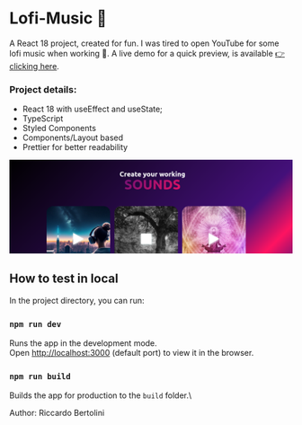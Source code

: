 # Lofi-Music 🎵

A React 18 project, created for fun. I was tired to open YouTube for some lofi music when working 🤭.
A live demo for a quick preview, is available [👉 clicking here](https://fakebook-ten.vercel.app/).

### Project details:
* React 18 with useEffect and useState;
* TypeScript
* Styled Components
* Components/Layout based
* Prettier for better readability 

![alt text](https://raw.githubusercontent.com/riccardobertolini/lofi-music/master/public/github_image.png)


## How to test in local

In the project directory, you can run:

### `npm run dev`

Runs the app in the development mode.\
Open [http://localhost:3000](http://localhost:3000) (default port) to view it in the browser.


### `npm run build`

Builds the app for production to the `build` folder.\

Author: Riccardo Bertolini
